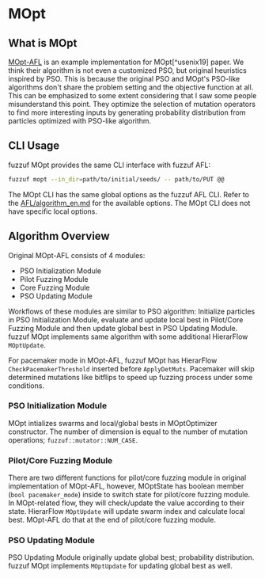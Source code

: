 # MOpt

## What is MOpt

[MOpt-AFL](https://github.com/puppet-meteor/MOpt-AFL) is an example implementation for MOpt[^usenix19] paper.
We think their algorithm is not even a customized PSO, but original heuristics inspired by PSO.
This is because the original PSO and MOpt's PSO-like algorithms don't share the problem setting and the objective function at all.
This can be emphasized to some extent considering that I saw some people misunderstand this point.
They optimize the selection of mutation operators to find more interesting inputs by generating probability distribution from particles optimized with PSO-like algorithm.



## CLI Usage

fuzzuf MOpt provides the same CLI interface with fuzzuf AFL:

```bash
fuzzuf mopt --in_dir=path/to/initial/seeds/ -- path/to/PUT @@
```

The MOpt CLI has the same global options as the fuzzuf AFL CLI. Refer to the [AFL/algorithm_en.md](/docs/algorithms/afl/algorithm_en.md) for the available options. The MOpt CLI does not have specific local options.



## Algorithm Overview
Original MOpt-AFL consists of 4 modules:
- PSO Initialization Module
- Pilot Fuzzing Module
- Core Fuzzing Module
- PSO Updating Module

Workflows of these modules are similar to PSO algorithm: Initialize particles in PSO Initialization Module, evaluate and update local best in Pilot/Core Fuzzing Module and then update global best in PSO Updating Module.
fuzzuf MOpt implements same algorithm with some additional HierarFlow `MOptUpdate`.

For pacemaker mode in MOpt-AFL, fuzzuf MOpt has HierarFlow `CheckPacemakerThreshold` inserted before `ApplyDetMuts`.
Pacemaker will skip determined mutations like bitflips to speed up fuzzing process under some conditions.

### PSO Initialization Module
MOpt intializes swarms and local/global bests in MOptOptimizer constructor. The number of dimension is equal to the number of mutation operations; `fuzzuf::mutator::NUM_CASE`.

### Pilot/Core Fuzzing Module
There are two different functions for pilot/core fuzzing module in original implementation of MOpt-AFL, however, MOptState has boolean member (`bool pacemaker_mode`) inside to switch state for pilot/core fuzzing module. In MOpt-related flow, they will check/update the value according to their state.
HierarFlow `MOptUpdate` will update swarm index and calculate local best. MOpt-AFL do that at the end of pilot/core fuzzing module.

### PSO Updating Module
PSO Updating Module originally update global best; probability distribution. fuzzuf MOpt implements `MOptUpdate` for updating global best as well.
